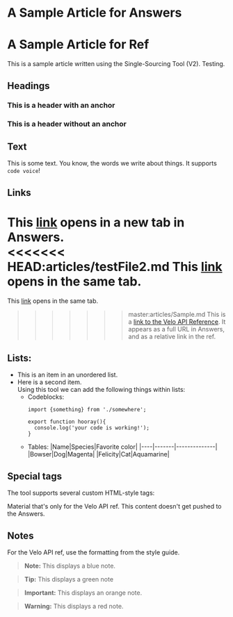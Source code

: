 <!-- This article was published using the Doc Push single-sourcing tool. Any changes to this article MUST be made in the source file. Find it at www.github.com/wix-private/velo-docs.-->

# A Sample Article for Answers 



# A Sample Article for Ref


This is a sample article written using the Single-Sourcing Tool (V2). Testing.


## Headings

### This is a header with an anchor 

### This is a header without an anchor

## Text

This is some text. You know, the words we write about things. It supports `code voice`!

## Links

This [link](https://www.google.com) opens in a new tab in Answers.  
<<<<<<< HEAD:articles/testFile2.md
This [link](https://www.google.com) opens in the same tab.
=======
This [link](https://www.google.com) opens in the same tab.  
>>>>>>> master:articles/Sample.md
This is a [link to the Velo API Reference](/wix-events-backend/events/oneventcreated). It appears as a full URL in Answers, and as a relative link in the ref.

## Lists:

* This is an item in an unordered list. 
* Here is a second item.  
  Using this tool we can add the following things within lists:  
  * Codeblocks:  
    ```
    import {something} from './somewhere';
  
    export function hooray(){
      console.log('your code is working!');
    }
    ```
  * Tables:
    |Name|Species|Favorite color|
    |----|-------|--------------|
    |Bowser|Dog|Magenta|
    |Felicity|Cat|Aquamarine|

## Special tags

The tool supports several custom HTML-style tags:




Material that's only for the Velo API ref. This content doesn't get pushed to the Answers.








## Notes




For the Velo API ref, use the formatting from the style guide.

> **Note:**
> This displays a blue note.

<blockquote class="tip">

__Tip:__
This displays a green note

</blockquote>

<blockquote class="important">

__Important:__
This displays an orange note.

</blockquote>

<blockquote class="warning">

__Warning:__
This displays a red note.

</blockquote>


